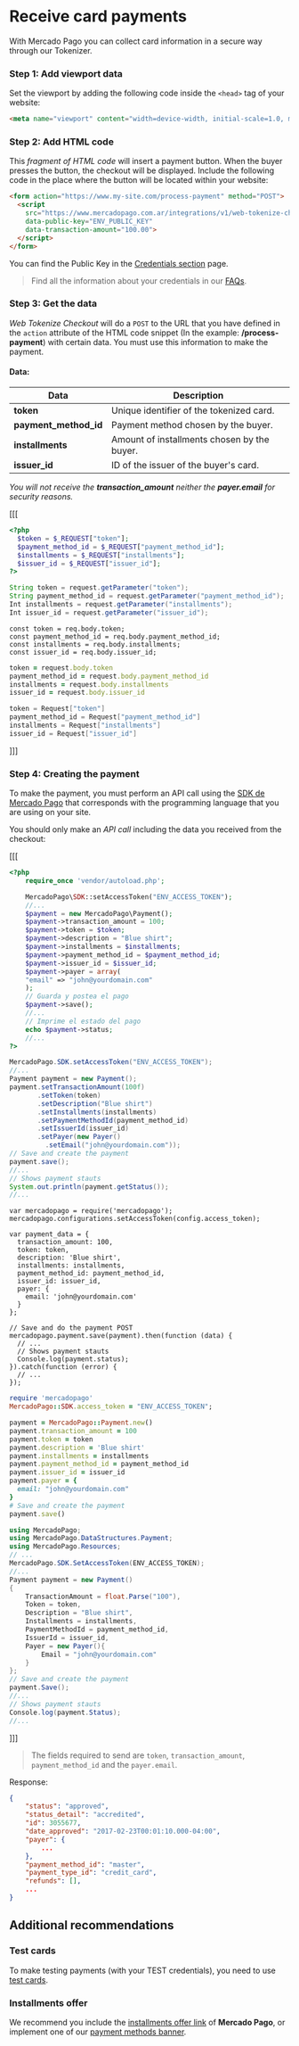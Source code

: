 # Receive card payments

With Mercado Pago you can collect card information in a secure way through our Tokenizer.

### Step 1: Add viewport data

Set the viewport by adding the following code inside the `<head>` tag of your website:

```html
<meta name="viewport" content="width=device-width, initial-scale=1.0, maximum-scale=1.0, user-scalable=no"/>
```

### Step 2: Add HTML code

This _fragment of HTML code_ will insert a payment button. When the buyer presses the button, the checkout will be displayed. Include the following code in the place where the button will be located within your website:

```html
<form action="https://www.my-site.com/process-payment" method="POST">
  <script
    src="https://www.mercadopago.com.ar/integrations/v1/web-tokenize-checkout.js"
    data-public-key="ENV_PUBLIC_KEY"
    data-transaction-amount="100.00">
  </script>
</form>
```
You can find the Public Key in the [Credentials section]([FAKER][CREDENTIALS][URL]) page.

> Find all the information about your credentials in our [FAQs](https://www.mercadopago.com.ar/developers/en/guides/resources/faqs/credentials/).

### Step 3: Get the data

*Web Tokenize Checkout* will do a `POST` to the URL that you have defined in the `action` attribute of the HTML code snippet (In the example: **/process-payment**) with certain data. You must use this information to make the payment.

#### Data:

| Data | Description |
| --- | --- |
| **token** | Unique identifier of the tokenized card. |
| **payment_method_id** | Payment method chosen by the buyer. |
| **installments** | Amount of installments chosen by the buyer. |
| **issuer_id** | ID of the issuer of the buyer's card. |

_You will not receive the **transaction_amount** neither the **payer.email** for security reasons._

[[[
```php
<?php
  $token = $_REQUEST["token"];
  $payment_method_id = $_REQUEST["payment_method_id"];
  $installments = $_REQUEST["installments"];
  $issuer_id = $_REQUEST["issuer_id"];
?>
```
```java
String token = request.getParameter("token");
String payment_method_id = request.getParameter("payment_method_id");
Int installments = request.getParameter("installments");
Int issuer_id = request.getParameter("issuer_id");
```
```node
const token = req.body.token;
const payment_method_id = req.body.payment_method_id;
const installments = req.body.installments;
const issuer_id = req.body.issuer_id;
```
```ruby
token = request.body.token
payment_method_id = request.body.payment_method_id
installments = request.body.installments
issuer_id = request.body.issuer_id
```
```csharp
token = Request["token"]
payment_method_id = Request["payment_method_id"]
installments = Request["installments"]
issuer_id = Request["issuer_id"]
```
]]]

### Step 4: Creating the payment

To make the payment, you must perform an API call using the [SDK de Mercado Pago](https://www.mercadopago.com.ar/developers/en/guides/sdks) that corresponds with the programming language that you are using on your site.

You should only make an *API call* including the data you received from the checkout:

[[[
```php
<?php  
    require_once 'vendor/autoload.php';

    MercadoPago\SDK::setAccessToken("ENV_ACCESS_TOKEN");
    //...
    $payment = new MercadoPago\Payment();
    $payment->transaction_amount = 100;
    $payment->token = $token;
    $payment->description = "Blue shirt";
    $payment->installments = $installments;
    $payment->payment_method_id = $payment_method_id;
    $payment->issuer_id = $issuer_id;
    $payment->payer = array(
    "email" => "john@yourdomain.com"
    );
    // Guarda y postea el pago
    $payment->save();
    //...
    // Imprime el estado del pago
    echo $payment->status;
    //...
?>
```
```java
MercadoPago.SDK.setAccessToken("ENV_ACCESS_TOKEN");
//...
Payment payment = new Payment();
payment.setTransactionAmount(100f)
       .setToken(token)
       .setDescription("Blue shirt")
       .setInstallments(installments)
       .setPaymentMethodId(payment_method_id)
       .setIssuerId(issuer_id)
       .setPayer(new Payer()
         .setEmail("john@yourdomain.com"));
// Save and create the payment
payment.save();
//...
// Shows payment stauts
System.out.println(payment.getStatus());
//...
```
```node
var mercadopago = require('mercadopago');
mercadopago.configurations.setAccessToken(config.access_token);

var payment_data = {
  transaction_amount: 100,
  token: token,
  description: 'Blue shirt',
  installments: installments,
  payment_method_id: payment_method_id,
  issuer_id: issuer_id,
  payer: {
    email: 'john@yourdomain.com'
  }
};

// Save and do the payment POST
mercadopago.payment.save(payment).then(function (data) {
  // ...    
  // Shows payment stauts
  Console.log(payment.status);
}).catch(function (error) {
  // ...
});

```
```ruby
require 'mercadopago'
MercadoPago::SDK.access_token = "ENV_ACCESS_TOKEN";

payment = MercadoPago::Payment.new()
payment.transaction_amount = 100
payment.token = token
payment.description = 'Blue shirt'
payment.installments = installments
payment.payment_method_id = payment_method_id
payment.issuer_id = issuer_id
payment.payer = {
  email: "john@yourdomain.com"
}
# Save and create the payment
payment.save()

```
```csharp
using MercadoPago;
using MercadoPago.DataStructures.Payment;
using MercadoPago.Resources;
// ...
MercadoPago.SDK.SetAccessToken(ENV_ACCESS_TOKEN);
//...
Payment payment = new Payment()
{
    TransactionAmount = float.Parse("100"),
    Token = token,
    Description = "Blue shirt",
    Installments = installments,
    PaymentMethodId = payment_method_id,
    IssuerId = issuer_id,
    Payer = new Payer(){
        Email = "john@yourdomain.com"
    }
};
// Save and create the payment
payment.Save();
//...
// Shows payment stauts
Console.log(payment.Status);
//...
```
]]]

> The fields required to send are `token`, `transaction_amount`, `payment_method_id` and the `payer.email`.

Response:

```json
{
    "status": "approved",
    "status_detail": "accredited",
    "id": 3055677,
    "date_approved": "2017-02-23T00:01:10.000-04:00",
    "payer": {
        ...
    },
    "payment_method_id": "master",
    "payment_type_id": "credit_card",
    "refunds": [],
    ...
}
```

## Additional recommendations

### Test cards

To make testing payments (with your TEST credentials), you need to use [test cards](https://www.mercadopago.com.ar/developers/en/guides/online-payments/checkout-api/testing).

### Installments offer

We recommend you include the [installments offer link](https://www.mercadopago.com.ar/promociones) of **Mercado Pago**, or implement one of our [payment methods banner](https://www.mercadopago.com.ar/developers/en/guides/resources/banners/introduction/).
